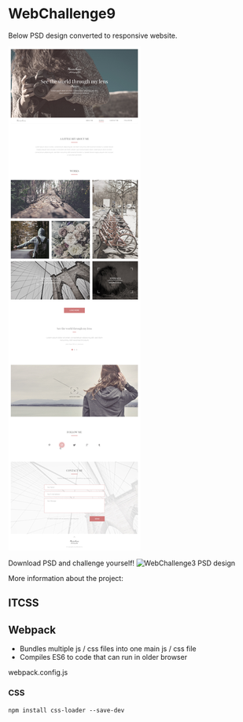 # WebChallenge9

Below PSD design converted to responsive website.

![WebChallenge3 PSD design](https://github.com/Marcin-L-Szczepanski/WebChallenge9/blob/master/design/9.jpg)

Download PSD and challenge yourself! ![WebChallenge3 PSD design](https://github.com/Marcin-L-Szczepanski/WebChallenge9/raw/master/design/9.psd)



More information about the project:

## ITCSS

## Webpack
- Bundles multiple js / css files into one main js / css file
- Compiles ES6 to code that can run in older browser

webpack.config.js

### CSS

`npm install css-loader --save-dev`